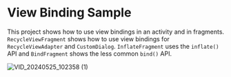 View Binding Sample
=============================================

This project shows how to use view bindings in an activity and in fragments. `RecycleViewFragment` shows how to use view bindings for `RecycleViewAdapter` and `CustomDialog`. `InflateFragment`
uses the `inflate()` API and `BindFragment` shows the less common `bind()` API.

![VID_20240525_102358 (1)](https://github.com/shinexdev/ViewBinding/assets/67731642/91b5ff80-a733-4419-8f9e-798c86f0a985)

